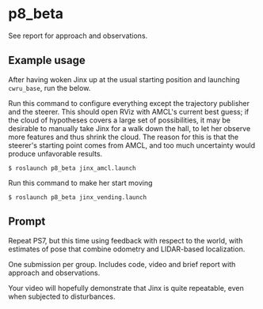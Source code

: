 # p8_beta

See report for approach and observations.

## Example usage

After having woken Jinx up at the usual starting position and
launching `cwru_base`, run the below.

Run this command to configure everything except the trajectory
publisher and the steerer.  This should open RViz with AMCL's current
best guess; if the cloud of hypotheses covers a large set of
possibilities, it may be desirable to manually take Jinx for a walk
down the hall, to let her observe more features and thus shrink the
cloud.  The reason for this is that the steerer's starting point comes
from AMCL, and too much uncertainty would produce unfavorable results.

``` $ roslaunch p8_beta jinx_amcl.launch ```

Run this command to make her start moving

```
$ roslaunch p8_beta jinx_vending.launch
```

## Prompt

Repeat PS7, but this time using feedback with respect to the world, with estimates of pose that combine odometry and LIDAR-based localization.

One submission per group.  Includes code, video and brief report with approach and observations.

Your video will hopefully demonstrate that Jinx is quite repeatable, even when subjected to disturbances.
